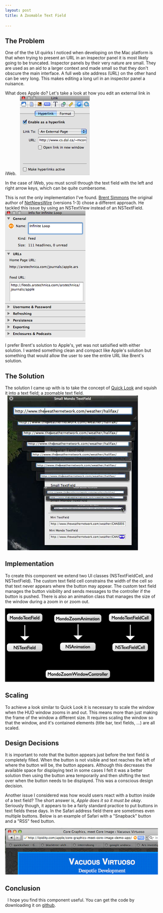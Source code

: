 ```yaml
--- 
layout: post
title: A Zoomable Text Field

---
```

## The Problem ##
One of the the UI quirks I noticed when developing on the Mac platform is that when trying to present an URL in an inspector panel it is most likely going to be truncated.  Inspector panels by their very nature are small.  They are used as an aid to a larger context and made small so that they don't obscure the main interface.  A full web site address (URL) on the other hand can be very long.  This makes editing a long url in an inspector panel a nuisance.

What does Apple do?  Let's take a look at how you edit an external link in iWeb.
 
<img  title="iweb inspector panel" src="/images/iweb.png" />

In the case of iWeb, you must scroll through the text field with the left and right arrow keys, which can be quite cumbersome.

This is not the only implementation I've found.  [Brent Simmons][Inessential] the original author of [NetNewsWire][NetNewsWire] (versions 1-3) chose a different approach.  He tackled this issue by using an NSTextView instead of an NSTextField.
 
<img title="NetNewsWire inspector panel" src="/images/netnewswire.png"  />

I prefer Brent's solution to Apple's, yet was not satisified with either solution. I wanted something clean and compact like Apple's solution but something that would allow the user to see the entire URL like Brent's solution.
 
## The Solution  ##

The solution I came up with is to take the concept of [Quick Look][QuickLook] and squish it into a text field; a zoomable text field.  
 
<img src="/images/merged.jpg"  />

## Implementation ##

To create this component we extend two UI classes (NSTextFieldCell, and NSTextField).  The custom text field cell constrains the width of the cell so that text never appears where the button may appear.  The custom text field manages the button visibility and sends messages to the controller if the button is pushed. There is also an animation class that manages the size of the window during a zoom in or zoom out.

<img src="/images/classes.png"  />

## Scaling ##
To achieve a look similar to Quick Look it is necessary to scale the window when the HUD window zooms in and out.  This means more than just making the frame of the window a different size. It requires scaling the window so that the window, and it's contained elements (title bar, text fields, ...) are all scaled.

## Design Decisions ##

It is important to note that the button appears just before the text field is completely filled.  When the button is not visible and text reaches the left of where the button will be, the button appears.  Although this decreases the available space for displaying text in some cases I felt it was a better solution then using the button area temporarily and then shifting the text over when the button needs to be displayed.  This was a conscious design decision.

Another issue I considered was how would users react with a button inside of a text field?  The short answer is, *Apple does it so it must be okay*. Seriously though, it appears to be a fairly standard practice to put buttons in text fields these days.  In the Safari address field there are sometimes even multiple buttons.  Below is an example of Safari with a "Snapback" button and a "RSS" feed button.

<img src="/images/safaributtons.jpg"  />

## Conclusion ##
 
I hope you find this component useful.  You can get the code by downloading it on [github][CocoaMondoKit].

[Sunflower]: http://sunflower.preenandprune.com
[Inessential]: http://inessential.com
[NetNewsWire]: http://en.wikipedia.org/wiki/NetNewsWire
[QuickLook]: http://en.wikipedia.org/wiki/Quick_Look
[CocoaMondoKit]: http://mcormier.github.io/CocoaMondoKit/
